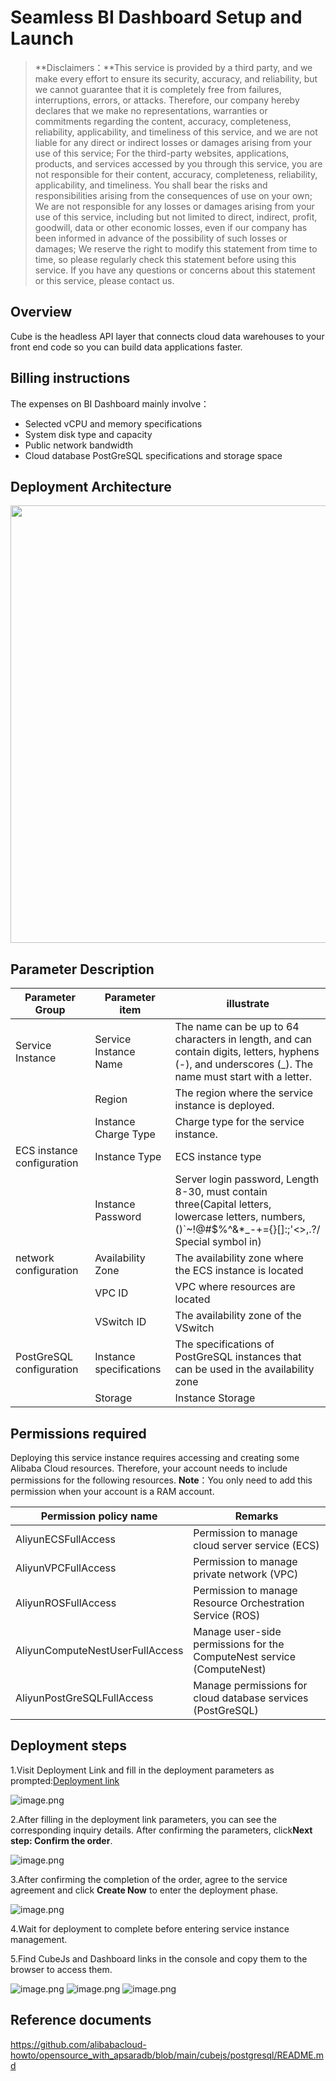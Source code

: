 # Seamless BI Dashboard Setup and Launch

>**Disclaimers：**This service is provided by a third party, and we make every effort to ensure its security, accuracy, and reliability, but we cannot guarantee that it is completely free from failures, interruptions, errors, or attacks. Therefore, our company hereby declares that we make no representations, warranties or commitments regarding the content, accuracy, completeness, reliability, applicability, and timeliness of this service, and we are not liable for any direct or indirect losses or damages arising from your use of this service; For the third-party websites, applications, products, and services accessed by you through this service, you are not responsible for their content, accuracy, completeness, reliability, applicability, and timeliness. You shall bear the risks and responsibilities arising from the consequences of use on your own; We are not responsible for any losses or damages arising from your use of this service, including but not limited to direct, indirect, profit, goodwill, data or other economic losses, even if our company has been informed in advance of the possibility of such losses or damages; We reserve the right to modify this statement from time to time, so please regularly check this statement before using this service. If you have any questions or concerns about this statement or this service, please contact us.

## Overview

Cube is the headless API layer that connects cloud data warehouses to your front end code so you can build data applications faster.

## Billing instructions

The expenses on BI Dashboard mainly involve：

- Selected vCPU and memory specifications
- System disk type and capacity
- Public network bandwidth
- Cloud database PostGreSQL specifications and storage space

## Deployment Architecture

<img src="1.png" width="1500" height="700" align="bottom"/>

## Parameter Description

| Parameter Group            | Parameter item          | illustrate                                                                                                                                           |
|----------------------------|-------------------------|------------------------------------------------------------------------------------------------------------------------------------------------------|
| Service Instance           | Service Instance Name   | The name can be up to 64 characters in length, and can contain digits, letters, hyphens (-), and underscores (_). The name must start with a letter. |
|                            | Region                  | The region where the service instance is deployed.                                                                                                   |
|                            | Instance Charge Type    | Charge type for the service instance.                                                                                                                |
| ECS instance configuration | Instance Type           | ECS instance type                                                                                                                                    |
|                            | Instance Password       | Server login password, Length 8-30, must contain three(Capital letters, lowercase letters, numbers, ()`~!@#$%^&*_-+={}[]:;'<>,.?/ Special symbol in) |
| network configuration      | Availability Zone       | The availability zone where the ECS instance is located                                                                                              |
|                            | VPC ID                  | VPC where resources are located                                                                                                                      |
|                            | VSwitch ID              | The availability zone of the VSwitch                                                                                                                 |
| PostGreSQL configuration   | Instance specifications | The specifications of PostGreSQL instances that can be used in the availability zone                                                                 |
|                            | Storage                 | Instance Storage                                                                                                                                     |

## Permissions required

Deploying this service instance requires accessing and creating some Alibaba Cloud resources. Therefore, your account needs to include permissions for the following resources.
  **Note**：You only need to add this permission when your account is a RAM account.

| Permission policy name                 | Remarks                                                                             |
|----------------------------------------|-------------------------------------------------------------------------------------|
| AliyunECSFullAccess                    | Permission to manage cloud server service (ECS)                                     |
| AliyunVPCFullAccess                    | Permission to manage private network (VPC)                                          |
| AliyunROSFullAccess                    | Permission to manage Resource Orchestration Service (ROS)                           |
| AliyunComputeNestUserFullAccess        | Manage user-side permissions for the ComputeNest service (ComputeNest)              |
| AliyunPostGreSQLFullAccess             | Manage permissions for cloud database services (PostGreSQL)                         |

## Deployment steps

1.Visit Deployment Link and fill in the deployment parameters as prompted:[Deployment link](https://computenest.console.aliyun.com/service/instance/create/cn-hangzhou?spm=5176.24779694.0.0.62b74d220Sfa7g&type=user&ServiceId=service-5d453d93cc0a4333bfce)

![image.png](2.png)

2.After filling in the deployment link parameters, you can see the corresponding inquiry details. After confirming the parameters, click**Next step: Confirm the order**.

![image.png](3.png)

3.After confirming the completion of the order, agree to the service agreement and click **Create Now** to enter the deployment phase.

![image.png](4.png)

4.Wait for deployment to complete before entering service instance management.

5.Find CubeJs and Dashboard links in the console and copy them to the browser to access them.

![image.png](5.png)
![image.png](6.png)
![image.png](7.png)

## Reference documents
https://github.com/alibabacloud-howto/opensource_with_apsaradb/blob/main/cubejs/postgresql/README.md